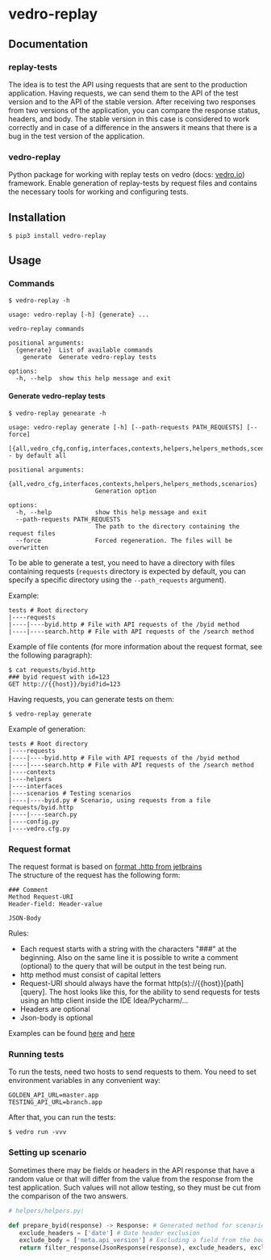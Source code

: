 # vedro-replay

## Documentation

### replay-tests
The idea is to test the API using requests that are sent to the production application. 
Having requests, we can send them to the API of the test version and to the API of the stable version. 
After receiving two responses from two versions of the application, you can compare the response status, headers, and body. 
The stable version in this case is considered to work correctly and in case of a difference in the answers it means that there is a bug in the test version of the application.

### vedro-replay
Python package for working with replay tests on vedro (docs: [vedro.io](https://vedro.io/docs/quick-start)) framework. 
Enable generation of replay-tests by request files and contains the necessary tools for working and configuring tests.


## Installation
```shell
$ pip3 install vedro-replay
```


## Usage

### Commands
```shell
$ vedro-replay -h
```
```
usage: vedro-replay [-h] {generate} ...

vedro-replay commands

positional arguments:
  {generate}  List of available commands
    generate  Generate vedro-replay tests

options:
  -h, --help  show this help message and exit
```

#### Generate vedro-replay tests
```shell
$ vedro-replay genearate -h
```
```
usage: vedro-replay generate [-h] [--path-requests PATH_REQUESTS] [--force] 
                    [{all,vedro_cfg,config,interfaces,contexts,helpers,helpers_methods,scenarios}] - by default all

positional arguments:
  {all,vedro_cfg,interfaces,contexts,helpers,helpers_methods,scenarios}
                        Generation option

options:
  -h, --help            show this help message and exit
  --path-requests PATH_REQUESTS
                        The path to the directory containing the request files
  --force               Forced regeneration. The files will be overwritten
```

To be able to generate a test, you need to have a directory with files containing requests 
(`requests` directory is expected by default, you can specify a specific directory using the `--path_requests` argument).

Example:
```shell
tests # Root directory
|----requests
|----|----byid.http # File with API requests of the /byid method
|----|----search.http # File with API requests of the /search method
```

Example of file contents (for more information about the request format, see the following paragraph):
```shell
$ cat requests/byid.http
### byid request with id=123
GET http://{{host}}/byid?id=123
```
Having requests, you can generate tests on them:
```shell
$ vedro-replay generate
```
Example of generation:
```
tests # Root directory
|----requests
|----|----byid.http # File with API requests of the /byid method
|----|----search.http # File with API requests of the /search method
|----contexts 
|----helpers
|----interfaces 
|----scenarios # Testing scenarios
|----|----byid.py # Scenario, using requests from a file requests/byid.http
|----|----search.py
|----config.py
|----vedro.cfg.py
```

### Request format
The request format is based on 
[format .http from jetbrains](https://www.jetbrains.com/help/idea/exploring-http-syntax.html)  
The structure of the request has the following form:
```shell
### Comment
Method Request-URI
Header-field: Header-value

JSON-Body
```

Rules:
- Each request starts with a string with the characters "###" at the beginning.
Also on the same line it is possible to write a comment (optional) to the query that will be output in the test being run.
- http method must consist of capital letters
- Request-URI should always have the format http(s)://{{host}}[path][query].
The host looks like this, for the ability to send requests for tests using an http client inside the IDE Idea/Pycharm/...
- Headers are optional
- Json-body is optional

Examples can be found [here](tests/unit/test_data/get_requests.http) and [here](tests/unit/test_data/post_requests.http)

### Running tests
To run the tests, need two hosts to send requests to them. You need to set environment variables in any convenient way:
```shell
GOLDEN_API_URL=master.app
TESTING_API_URL=branch.app
```

After that, you can run the tests:
```shell
$ vedro run -vvv 
```

### Setting up scenario
Sometimes there may be fields or headers in the API response that have a random value or that will differ from the value from the response from the test application. 
Such values will not allow testing, so they must be cut from the comparison of the two answers.

```python
# helpers/helpers.py:

def prepare_byid(response) -> Response: # Generated method for scenario byid.py
   exclude_headers = ['date'] # Date header exclusion
   exclude_body = ['meta.api_version'] # Excluding a field from the body
   return filter_response(JsonResponse(response), exclude_headers, exclude_body)
```